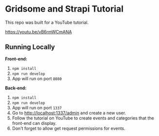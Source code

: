# Gridsome and Strapi Tutorial

This repo was built for a YouTube tutorial.

https://youtu.be/vB6rmWCmANA

## Running Locally

**Front-end:**

1. `npm install`
1. `npm run develop`
1. App will run on port `8080`

**Back-end:**

1. `npm install`
1. `npm run develop`
1. App will run on port `1337`
1. Go to [http://localhost:1337/admin](http://localhost:1337/admin) and create a new user.
1. Follow the tutorial on YouTube to create events and categories that the front-end can display.
1. Don't forget to allow get request permissions for events.

